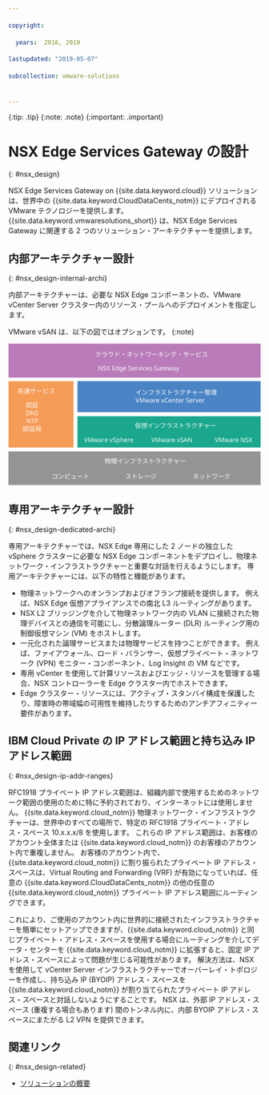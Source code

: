 ```yaml
---

copyright:

  years:  2016, 2019

lastupdated: "2019-05-07"

subcollection: vmware-solutions


---
```


{:tip: .tip}
{:note: .note}
{:important: .important}

# NSX Edge Services Gateway の設計
{: #nsx_design}

NSX Edge Services Gateway on {{site.data.keyword.cloud}} ソリューションは、世界中の {{site.data.keyword.CloudDataCents_notm}} にデプロイされる VMware テクノロジーを提供します。 {{site.data.keyword.vmwaresolutions_short}} は、NSX Edge Services Gateway に関連する 2 つのソリューション・アーキテクチャーを提供します。

## 内部アーキテクチャー設計
{: #nsx_design-internal-archi}

内部アーキテクチャーは、必要な NSX Edge コンポーネントの、VMware vCenter Server クラスター内のリソース・プールへのデプロイメントを指定します。

VMware vSAN は、以下の図ではオプションです。
{:note}

![クラウド・ネットワーク・サービス・アーキテクチャー](../../images/architecture.svg "クラウド・ネットワーク・サービス・アーキテクチャー")

## 専用アーキテクチャー設計
{: #nsx_design-dedicated-archi}

専用アーキテクチャーでは、NSX Edge 専用にした 2 ノードの独立した vSphere クラスターに必要な NSX Edge コンポーネントをデプロイし、物理ネットワーク・インフラストラクチャーと重要な対話を行えるようにします。 専用アーキテクチャーには、以下の特性と機能があります。

* 物理ネットワークへのオンランプおよびオフランプ接続を提供します。 例えば、NSX Edge 仮想アプライアンスでの南北 L3 ルーティングがあります。
* NSX L2 ブリッジングを介して物理ネットワーク内の VLAN に接続された物理デバイスとの通信を可能にし、分散論理ルーター (DLR) ルーティング用の制御仮想マシン (VM) をホストします。
* 一元化された論理サービスまたは物理サービスを持つことができます。 例えば、ファイアウォール、ロード・バランサー、仮想プライベート・ネットワーク (VPN) モニター・コンポーネント、Log Insight の VM などです。
* 専用 vCenter を使用して計算リソースおよびエッジ・リソースを管理する場合、NSX コントローラーを Edge クラスター内でホストできます。
* Edge クラスター・リソースには、アクティブ・スタンバイ構成を保護したり、障害時の帯域幅の可用性を維持したりするためのアンチアフィニティー要件があります。

## IBM Cloud Private の IP アドレス範囲と持ち込み IP アドレス範囲
{: #nsx_design-ip-addr-ranges}

RFC1918 プライベート IP アドレス範囲は、組織内部で使用するためのネットワーク範囲の使用のために特に予約されており、インターネットには使用しません。 {{site.data.keyword.cloud_notm}} 物理ネットワーク・インフラストラクチャーは、世界中のすべての場所で、特定の RFC1918 プライベート・アドレス・スペース 10.x.x.x/8 を使用します。 これらの IP アドレス範囲は、お客様のアカウント全体または {{site.data.keyword.cloud_notm}} のお客様のアカウント内で重複しません。 お客様のアカウント内で、{{site.data.keyword.cloud_notm}} に割り振られたプライベート IP アドレス・スペースは、Virtual Routing and Forwarding (VRF) が有効になっていれば、任意の {{site.data.keyword.CloudDataCents_notm}} の他の任意の {{site.data.keyword.cloud_notm}} プライベート IP アドレス範囲にルーティングできます。

これにより、ご使用のアカウント内に世界的に接続されたインフラストラクチャーを簡単にセットアップできますが、{{site.data.keyword.cloud_notm}} と同じプライベート・アドレス・スペースを使用する場合にルーティングを介してデータ・センターを {{site.data.keyword.cloud_notm}} に拡張すると、固定 IP アドレス・スペースによって問題が生じる可能性があります。 解決方法は、NSX を使用して vCenter Server インフラストラクチャーでオーバーレイ・トポロジーを作成し、持ち込み IP (BYOIP) アドレス・スペースを {{site.data.keyword.cloud_notm}} が割り当てられたプライベート IP アドレス・スペースと対話しないようにすることです。 NSX は、外部 IP アドレス・スペース (重複する場合もあります) 間のトンネル内に、内部 BYOIP アドレス・スペースにまたがる L2 VPN を提供できます。

## 関連リンク
{: #nsx_design-related}

* [ソリューションの概要](/docs/services/vmwaresolutions/archiref/solution?topic=vmware-solutions-solution_overview)
